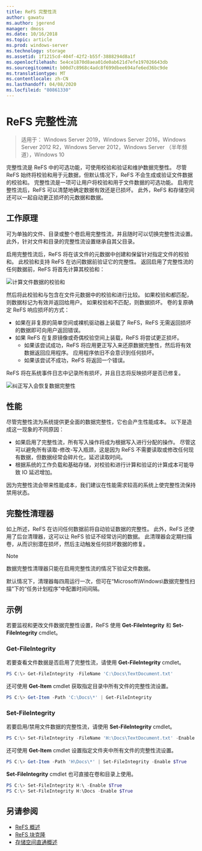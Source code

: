 ```yaml
---
title: ReFS 完整性流
author: gawatu
ms.author: jgerend
manager: dmoss
ms.date: 10/16/2018
ms.topic: article
ms.prod: windows-server
ms.technology: storage
ms.assetid: 1f1215cd-404f-42f2-b55f-3888294d8a1f
ms.openlocfilehash: 5e4ce1870d8aea01de0ab621d7efe197026643db
ms.sourcegitcommit: b00d7c8968c4adc8f699dbee694afe6ed36bc9de
ms.translationtype: MT
ms.contentlocale: zh-CN
ms.lasthandoff: 04/08/2020
ms.locfileid: "80861330"
---
```

# <a name="refs-integrity-streams"></a>ReFS 完整性流
>适用于： Windows Server 2019，Windows Server 2016，Windows Server 2012 R2，Windows Server 2012，Windows Server （半年频道），Windows 10

完整性流是 ReFS 中的可选功能，可使用校验和验证和维护数据完整性。 尽管 ReFS 始终将校验和用于元数据，但默认情况下，ReFS 不会生成或验证文件数据的校验和。 完整性流是一项可让用户将校验和用于文件数据的可选功能。 启用完整性流后，ReFS 可以清楚地确定数据有效还是已损坏。 此外，ReFS 和存储空间还可以一起自动更正损坏的元数据和数据。

## <a name="how-it-works"></a>工作原理 

可为单独的文件、目录或整个卷启用完整性流，并且随时可以切换完整性流设置。 此外，针对文件和目录的完整性流设置继承自其父目录。 

启用完整性流后，ReFS 将在该文件的元数据中创建和保留针对指定文件的校验和。 此校验和支持 ReFS 在访问数据前验证它的完整性。 返回启用了完整性流的任何数据前，ReFS 将首先计算其校验和：

![计算文件数据的校验和](media/compute-checksum.gif)

然后将此校验和与包含在文件元数据中的校验和进行比较。 如果校验和都匹配，则数据标记为有效并返回给用户。 如果校验和不匹配，则数据损坏。 卷的复原确定 ReFS 响应损坏的方式：

- 如果在非复原的简单空间或裸机驱动器上装载了 ReFS，ReFS 无需返回损坏的数据即可向用户返回错误。 
- 如果 ReFS 在复原镜像或奇偶校验空间上装载，ReFS 将尝试更正损坏。 
    - 如果该尝试成功，ReFS 将应用更正写入来还原数据完整性，然后将有效数据返回应用程序。 应用程序依旧不会意识到任何损坏。
    - 如果该尝试不成功，ReFS 将返回一个错误。 

ReFS 将在系统事件日志中记录所有损坏，并且日志将反映损坏是否已修复。 

![纠正写入会恢复数据完整性](media/corrective-write.gif)

## <a name="performance"></a>性能 

尽管完整性流为系统提供更全面的数据完整性，它也会产生性能成本。 以下是造成这一现象的不同原因：
- 如果启用了完整性流，所有写入操作将成为根据写入进行分配的操作。 尽管这可以避免所有读取-修改-写入瓶颈，这是因为 ReFS 不需要读取或修改任何现有数据，但数据经常会碎片化，延迟读取时间。 
- 根据系统的工作负载和基础存储，对校验和进行计算和验证的计算成本可能导致 IO 延迟增加。 

因为完整性流会带来性能成本，我们建议在性能需求较高的系统上使完整性流保持禁用状态。 

## <a name="integrity-scrubber"></a>完整性清理器

如上所述，ReFS 在访问任何数据前将自动验证数据的完整性。 此外，ReFS 还使用了后台清理器，这可以让 ReFS 验证不经常访问的数据。 此清理器会定期扫描卷，从而识别潜在损坏，然后主动触发任何损坏数据的修复。

  >[!NOTE]
  >数据完整性清理器只能在启用完整性流的情况下验证文件数据。

默认情况下，清理器每四周运行一次，但可在“Microsoft\Windows\数据完整性扫描”下的“任务计划程序”中配置时间间隔。 

## <a name="examples"></a>示例
若要监视和更改文件数据完整性设置，ReFS 使用 **Get-FileIntegrity** 和 **Set-FileIntegrity** cmdlet。

### <a name="get-fileintegrity"></a>Get-FileIntegrity
若要查看文件数据是否启用了完整性流，请使用 **Get-FileIntegrity** cmdlet。 

```PowerShell
PS C:\> Get-FileIntegrity -FileName 'C:\Docs\TextDocument.txt'
```

还可使用 **Get-Item** cmdlet 获取指定目录中所有文件的完整性流设置。 

```PowerShell
PS C:\> Get-Item -Path 'C:\Docs\*' | Get-FileIntegrity
```

### <a name="set-fileintegrity"></a>Set-FileIntegrity
若要启用/禁用文件数据的完整性流，请使用 **Set-FileIntegrity** cmdlet。 

```PowerShell
PS C:\> Set-FileIntegrity -FileName 'H:\Docs\TextDocument.txt' -Enable $True
```

还可使用 **Get-Item** cmdlet 设置指定文件夹中所有文件的完整性流设置。 

```PowerShell
PS C:\> Get-Item -Path 'H\Docs\*' | Set-FileIntegrity -Enable $True 
```

**Set-FileIntegrity** cmdlet 也可直接在卷和目录上使用。 

```PowerShell
PS C:\> Set-FileIntegrity H:\ -Enable $True
PS C:\> Set-FileIntegrity H:\Docs -Enable $True
```

## <a name="see-also"></a>另请参阅

-   [ReFS 概述](refs-overview.md)
-   [ReFS 块克隆](block-cloning.md)
-   [存储空间直通概述](../storage-spaces/storage-spaces-direct-overview.md)
